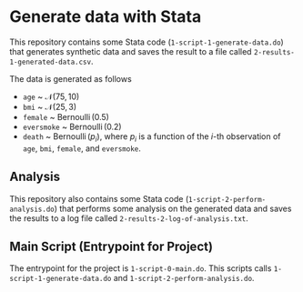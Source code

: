 # Generate data with Stata

This repository contains some Stata code (`1-script-1-generate-data.do`) that generates synthetic data and saves the result to a file called `2-results-1-generated-data.csv`.

The data is generated as follows

- `age` ~ $\mathcal{N}(75, 10)$
- `bmi` ~ $\mathcal{N}(25, 3)$
- `female` ~ $\operatorname{Bernoulli}(0.5)$
- `eversmoke` ~ $\operatorname{Bernoulli}(0.2)$
- `death` ~ $\operatorname{Bernoulli}(p_i)$, where $p_i$ is a function of the $i$-th observation of `age`, `bmi`, `female`, and `eversmoke`.

## Analysis

This repository also contains some Stata code (`1-script-2-perform-analysis.do`) that performs some analysis on the generated data and saves the results to a log file called `2-results-2-log-of-analysis.txt`.

## Main Script (Entrypoint for Project)

The entrypoint for the project is `1-script-0-main.do`.  This scripts calls `1-script-1-generate-data.do` and `1-script-2-perform-analysis.do`.
